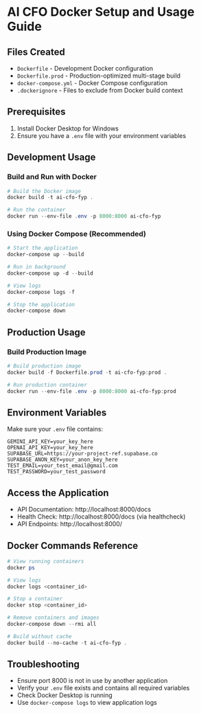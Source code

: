 # AI CFO Docker Setup and Usage Guide

## Files Created
- `Dockerfile` - Development Docker configuration
- `Dockerfile.prod` - Production-optimized multi-stage build
- `docker-compose.yml` - Docker Compose configuration
- `.dockerignore` - Files to exclude from Docker build context

## Prerequisites
1. Install Docker Desktop for Windows
2. Ensure you have a `.env` file with your environment variables

## Development Usage

### Build and Run with Docker
```powershell
# Build the Docker image
docker build -t ai-cfo-fyp .

# Run the container
docker run --env-file .env -p 8000:8000 ai-cfo-fyp
```

### Using Docker Compose (Recommended)
```powershell
# Start the application
docker-compose up --build

# Run in background
docker-compose up -d --build

# View logs
docker-compose logs -f

# Stop the application
docker-compose down
```

## Production Usage

### Build Production Image
```powershell
# Build production image
docker build -f Dockerfile.prod -t ai-cfo-fyp:prod .

# Run production container
docker run --env-file .env -p 8000:8000 ai-cfo-fyp:prod
```

## Environment Variables
Make sure your `.env` file contains:
```
GEMINI_API_KEY=your_key_here
OPENAI_API_KEY=your_key_here
SUPABASE_URL=https://your-project-ref.supabase.co
SUPABASE_ANON_KEY=your_anon_key_here
TEST_EMAIL=your_test_email@gmail.com
TEST_PASSWORD=your_test_password
```

## Access the Application
- API Documentation: http://localhost:8000/docs
- Health Check: http://localhost:8000/docs (via healthcheck)
- API Endpoints: http://localhost:8000/

## Docker Commands Reference
```powershell
# View running containers
docker ps

# View logs
docker logs <container_id>

# Stop a container
docker stop <container_id>

# Remove containers and images
docker-compose down --rmi all

# Build without cache
docker build --no-cache -t ai-cfo-fyp .
```

## Troubleshooting
- Ensure port 8000 is not in use by another application
- Verify your `.env` file exists and contains all required variables
- Check Docker Desktop is running
- Use `docker-compose logs` to view application logs
